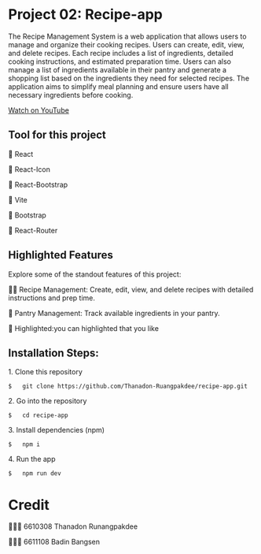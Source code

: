 # Project 02: Recipe-app

The Recipe Management System is a web application that allows users to manage and organize their cooking recipes. Users can create, edit, view, and delete recipes. Each recipe includes a list of ingredients, detailed cooking instructions, and estimated preparation time. Users can also manage a list of ingredients available in their pantry and generate a shopping list based on the ingredients they need for selected recipes. The application aims to simplify meal planning and ensure users have all necessary ingredients before cooking.

<a href="https://youtu.be/rZnnnn9XLgw" target="_blank">Watch on YouTube</a>

## Tool for this project

🍔   React

🍔   React-Icon

🍔   React-Bootstrap

🍔  Vite

🍔   Bootstrap

🍔   React-Router

## Highlighted Features

Explore some of the standout features of this project:

👨‍🍳   Recipe Management: Create, edit, view, and delete recipes with detailed instructions and prep time.

🍴   Pantry Management: Track available ingredients in your pantry.

📌   Highlighted:you can highlighted that you like



<h2>Installation Steps:</h2>

<p>1. Clone this repository</p>

```
$   git clone https://github.com/Thanadon-Ruangpakdee/recipe-app.git
```

<p>2. Go into the repository</p>

```
$   cd recipe-app
```

<p>3. Install dependencies (npm)</p>

```
$   npm i
```

<p>4. Run the app</p>

```
$   npm run dev
```

# Credit
👨🏻‍🍳   6610308 Thanadon Runangpakdee

👨🏻‍🍳   6611108 Badin Bangsen